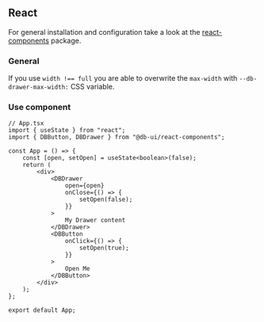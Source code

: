 ## React

For general installation and configuration take a look at
the [react-components](https://www.npmjs.com/package/@db-ui/react-components) package.

### General

If you use `width !== full` you are able to overwrite the `max-width` with `--db-drawer-max-width:` CSS variable.

### Use component

```tsx App.tsx
// App.tsx
import { useState } from "react";
import { DBButton, DBDrawer } from "@db-ui/react-components";

const App = () => {
	const [open, setOpen] = useState<boolean>(false);
	return (
		<div>
			<DBDrawer
				open={open}
				onClose={() => {
					setOpen(false);
				}}
			>
				My Drawer content
			</DBDrawer>
			<DBButton
				onClick={() => {
					setOpen(true);
				}}
			>
				Open Me
			</DBButton>
		</div>
	);
};

export default App;
```

